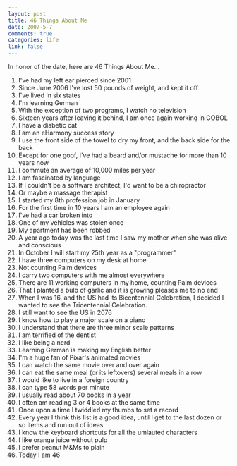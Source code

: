 ```yaml
--- 
layout: post
title: 46 Things About Me
date: 2007-5-7
comments: true
categories: life
link: false
---
```

In honor of the date, here are 46 Things About Me...

<ol>
<li>I've had my left ear pierced since 2001  </li>
<li>Since June 2006 I've lost 50 pounds of weight, and kept it off </li>
<li>I've lived in six states</li>
<li>I'm learning German</li>
<li>With the exception of two programs, I watch no television</li>
<li>Sixteen years after leaving it behind, I am once again working in COBOL</li>
<li>I have a diabetic cat</li>
<li>I am an eHarmony success story</li>
<li>I use the front side of the towel to dry my front, and the back side for the back</li>
<li>Except for one goof, I've had a beard and/or mustache for more than 10 years now</li>
<li>I commute an average of 10,000 miles per year</li>
<li>I am fascinated by language</li>
<li>If I couldn't be a software architect, I'd want to be a chiropractor</li>
<li>Or maybe a massage therapist</li>
<li>I started my 8th profession job in January</li>
<li>For the first time in 10 years I am an employee again</li>
<li>I've had a car broken into</li>
<li>One of my vehicles was stolen once</li>
<li>My apartment has been robbed</li>
<li>A year ago today was the last time I saw my mother when she was alive and conscious</li>
<li>In October I will start my 25th year as a "programmer"</li>
<li>I have three computers on my desk at home</li>
<li>Not counting Palm devices</li>
<li>I carry two computers with me almost everywhere</li>
<li>There are 11 working computers in my home, counting Palm devices</li>
<li>That I planted a bulb of garlic and it is growing pleases me to no end</li>
<li>When I was 16, and the US had its Bicentennial Celebration, I decided I wanted to see the Tricentennial Celebration.</li>
<li>I still want to see the US in 2076</li>
<li>I know how to play a major scale on a piano</li>
<li>I understand that there are three minor scale patterns</li>
<li>I am terrified of the dentist</li>
<li>I like being a nerd</li>
<li>Learning German is making my English better</li>
<li>I'm a huge fan of Pixar's animated movies</li>
<li>I can watch the same movie over and over again</li>
<li>I can eat the same meal (or its leftovers) several meals in a row</li>
<li>I would like to live in a foreign country</li>
<li>I can type 58 words per minute</li>
<li>I usually read about 70 books in a year</li>
<li>I often am reading 3 or 4 books at the same time</li>
<li>Once upon a time I twiddled my thumbs to set a record</li>
<li>Every year I think this list is a good idea, until I get to the last dozen or so items and run out of ideas</li>
<li>I know the keyboard shortcuts for all the umlauted characters</li>
<li>I like orange juice without pulp</li>
<li>I prefer peanut M&amp;Ms to plain</li>
<li>Today I am 46</li>
</ol>
